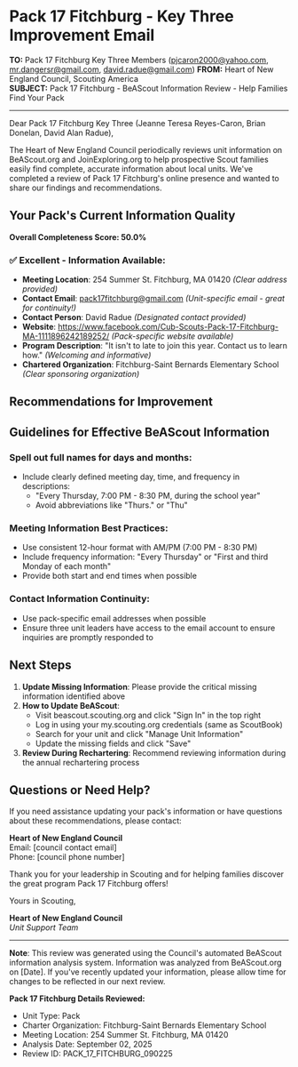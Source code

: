 # Pack 17 Fitchburg - Key Three Improvement Email

**TO:** Pack 17 Fitchburg Key Three Members (pjcaron2000@yahoo.com, mr.dangersr@gmail.com, david.radue@gmail.com)
**FROM:** Heart of New England Council, Scouting America  
**SUBJECT:** Pack 17 Fitchburg - BeAScout Information Review - Help Families Find Your Pack  

---

Dear Pack 17 Fitchburg Key Three (Jeanne Teresa Reyes-Caron, Brian Donelan, David Alan Radue),

The Heart of New England Council periodically reviews unit information on BeAScout.org and JoinExploring.org to help prospective Scout families easily find complete, accurate information about local units. We've completed a review of Pack 17 Fitchburg's online presence and wanted to share our findings and recommendations.

## Your Pack's Current Information Quality

**Overall Completeness Score: 50.0%**



### ✅ **Excellent - Information Available:**
- **Meeting Location**: 254 Summer St. Fitchburg, MA 01420 *(Clear address provided)*
- **Contact Email**: pack17fitchburg@gmail.com *(Unit-specific email - great for continuity!)*
- **Contact Person**: David Radue *(Designated contact provided)*
- **Website**: https://www.facebook.com/Cub-Scouts-Pack-17-Fitchburg-MA-1111896242189252/ *(Pack-specific website available)*
- **Program Description**: "It isn't to late to join this year. Contact us to learn how." *(Welcoming and informative)*
- **Chartered Organization**: Fitchburg-Saint Bernards Elementary School *(Clear sponsoring organization)*

## Recommendations for Improvement



## Guidelines for Effective BeAScout Information

### **Spell out full names for days and months:**
- Include clearly defined meeting day, time, and frequency in descriptions:
  - "Every Thursday, 7:00 PM - 8:30 PM, during the school year"
  - Avoid abbreviations like "Thurs." or "Thu"

### **Meeting Information Best Practices:**
- Use consistent 12-hour format with AM/PM (7:00 PM - 8:30 PM)
- Include frequency information: "Every Thursday" or "First and third Monday of each month"
- Provide both start and end times when possible

### **Contact Information Continuity:**
- Use pack-specific email addresses when possible
- Ensure three unit leaders have access to the email account to ensure inquiries are promptly responded to

## Next Steps

1. **Update Missing Information**: Please provide the critical missing information identified above
2. **How to Update BeAScout**: 
   - Visit beascout.scouting.org and click "Sign In" in the top right
   - Log in using your my.scouting.org credentials (same as ScoutBook)
   - Search for your unit and click "Manage Unit Information"
   - Update the missing fields and click "Save"
3. **Review During Rechartering**: Recommend reviewing information during the annual rechartering process

## Questions or Need Help?

If you need assistance updating your pack's information or have questions about these recommendations, please contact:

**Heart of New England Council**  
Email: [council contact email]  
Phone: [council phone number]

Thank you for your leadership in Scouting and for helping families discover the great program Pack 17 Fitchburg offers!

Yours in Scouting,

**Heart of New England Council**  
*Unit Support Team*

---

**Note**: This review was generated using the Council's automated BeAScout information analysis system. Information was analyzed from BeAScout.org on [Date]. If you've recently updated your information, please allow time for changes to be reflected in our next review.

**Pack 17 Fitchburg Details Reviewed:**
- Unit Type: Pack
- Charter Organization: Fitchburg-Saint Bernards Elementary School  
- Meeting Location: 254 Summer St. Fitchburg, MA 01420
- Analysis Date: September 02, 2025
- Review ID: PACK_17_FITCHBURG_090225